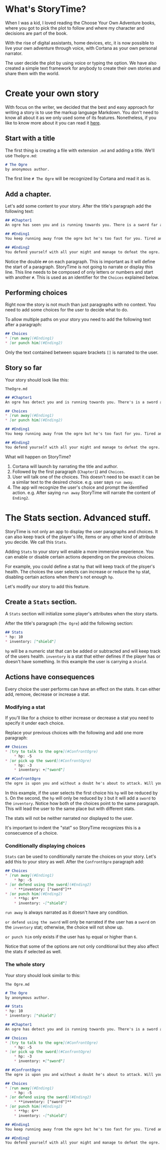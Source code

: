 # What's StoryTime?

When I was a kid, I loved reading the Choose Your Own Adventure books, where you got to pick the plot to follow and where my character and decisions are part of the book.

With the rise of digital assistants, home devices, etc, it is now possible to live your own adventure through voice, with Cortana as your own personal narrator.

The user decide the plot by using voice or typing the option. We have also created a simple text framework for anybody to create their own stories and share them with the world.

# Create your own story

With focus on the writer, we decided that the best and easy approach for writing a story is to use the markup language Markdown. You don't need to know all about it as we only used some of its features. Nonetheless, if you like to know more about it you can read it [here](https://guides.github.com/features/mastering-markdown/).

## Start with a title

The first thing is creating a file with extension `.md` and adding a title. We'll use `TheOgre.md`:

```markdown
# The Ogre
by anonymous author.
```

The first line `# The Ogre` will be recognized by Cortana and read it as is.

## Add a chapter.

Let's add some content to your story. After the title's paragraph add the following text:

```markdown
## #Chapter1
An ogre has seen you and is running towards you. There is a sword far away from you. You can either

## #Ending1
You keep running away from the ogre but he's too fast for you. Tired and without air you're not match for him. You died.

## #Ending2
You defend yourself with all your might and manage to defeat the ogre. Congratulations. 
```

Notice the double `##` on each paragraph. This is important as it will define the start of a paragraph. StoryTime is not going to narrate or display this line. This line needs to be composed of only letters or numbers and start with another `#`. This is used as an identifier for the `Choices` explained below.

## Performing choices

Right now the story is not much than just paragraphs with no context. You need to add some choices for the user to decide what to do.

To allow multiple paths on your story you need to add the following text after a paragraph:

```markdown
## Choices
* [run away](#Ending1)
* [or punch him](#Ending2)
```

Only the text contained between square brackets `[]` is narrated to the user.

## Story so far

Your story should look like this:

`TheOgre.md`
```markdown
## #Chapter1
An ogre has detect you and is running towards you. There's is a sword a little far away from you. You can either

## Choices
* [run away](#Ending1)
* [or punch him](#Ending2)

## #Ending1
You keep running away from the ogre but he's too fast for you. Tired and without air you're not match for him. You died.

## #Ending2
You defend yourself with all your might and manage to defeat the ogre. Congratulations. 
```

What will happen on StoryTime?
1. Cortana will launch by narrating the title and author.
1. Followed by the first paragraph (`Chapter1`) and `Choices`.
1. User will talk one of the choices. This doesn't need to be exact it can be a similar text to the desired choice. e.g. user says `run away`.
1. The app will recognize the user's choice and prompt the identified action. e.g. After saying `run away` StoryTime will narrate the content of `Ending2`.

# The Stats section. Advanced stuff.

StoryTime is not only an app to display the user paragraphs and choices. It can also keep track of the player's life, items or any other kind of attribute you decide. We call this `Stats`.

Adding `Stats` to your story will enable a more immersive experience. You can enable or disable certain actions depending on the previous choices. 

For example, you could define a stat `hp` that will keep track of the plsyer's health. The choices the user selects can increase or reduce the `hp` stat, disabling certain actions when there's not enough `hp`.

Let's modify our story to add this feature.

## Create a `Stats` section.

A `Stats` section will initialize some player's attributes when the story starts. 

After the title's paragraph (`The Ogre`) add the following section:

```markdown
## Stats
* hp: 10
* inventory: ["shield"]
```

`hp` will be a numeric stat that can be added or subtracted and will keep track of the users health.
`inventory` is a stat that either defines if the player has or doesn't have something. In this example the user is carrying a `shield`.

## Actions have consequences

Every choice the user performs can have an effect on the stats. It can either add, remove, decrease or increase a stat.

### Modifying a stat

If you'll like for a choice to either increase or decrease a stat you need to specify it under each choice.

Replace your previous choices with the following and add one more paragraph:

```markdown
## Choices
* [try to talk to the ogre](#ConfrontOgre)
    * hp: -5
* [or pick up the sword](#ConfrontOgre)
    * hp: -3
    * inventory: +["sword"]

## #ConfrontOgre
the ogre is upon you and without a doubt he's about to attack. Will you
```

In this example, if the user selects the first choice his `hp` will be reduced by `5`. On the second, the `hp` will only be reduced by `3` but it will add a `sword` to the `inventory`. Notice how both of the choices point to the same paragraph. This will lead the user to the same place but with different stats.

The stats will not be neither narrated nor displayed to the user. 

It's important to indent the "stat" so StoryTime recognizes this is a consecuence of a choice.

### Conditionally displaying choices

`Stats` can be used to conditionally narrate the choices on your story. Let's add this to your story as well. After the `ConfrontOgre` paragraph add:

```markdown
## Choices
* [run away](#Ending1)
    * hp: -5
* [or defend using the sword](#Ending2)
    * **inventory: ["sword"]**
* [or punch him](#Ending2)
    * **hp: 6**
    * inventory: -["shield"]
```

`run away` is always narrated as it doesn't have any condition.

`or defend using the sword` will only be narrated if the user has a `sword` on the `inventory` stat; otherwise, the choice will not show up.

`or punch him` only exists if the user has `hp` equal or higher than `6`.

Notice that some of the options are not only conditional but they also affect the stats if selected as well.

### The whole story

Your story should look similar to this:

`The Ogre.md`
```markdown
# The Ogre
by anonymous author.

## Stats
* hp: 10
* inventory: ["shield"]

## #Chapter1
An ogre has detect you and is running towards you. There's is a sword a little far away from you. You can either

## Choices
* [try to talk to the ogre](#ConfrontOgre)
    * hp: -5
* [or pick up the sword](#ConfrontOgre)
    * hp: -3
    * inventory: +["sword"]

## #ConfrontOgre
The ogre is upon you and without a doubt he's about to attack. Will you

## Choices
* [run away](#Ending1)
    * hp: -5
* [or defend using the sword](#Ending2)
    * **inventory: ["sword"]**
* [or punch him](#Ending2)
    * **hp: 6**
    * inventory: -["shield"]

## #Ending1
You keep running away from the ogre but he's too fast for you. Tired and without air you're not match for him. You died.

## #Ending2
You defend yourself with all your might and manage to defeat the ogre. Congratulations.
```